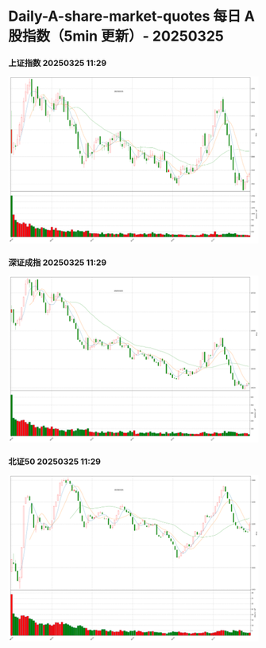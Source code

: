 
# Daily-A-share-market-quotes 每日 A 股指数（5min 更新）- 20250325

### 上证指数 20250325 11:29
![](./fig/2025/3/20250325-sh000001.png)

### 深证成指 20250325 11:29
![](./fig/2025/3/20250325-sz399001.png)

### 北证50 20250325 11:29
![](./fig/2025/3/20250325-bj899050.png)

